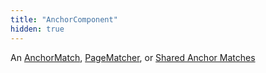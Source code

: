 ```yaml
---
title: "AnchorComponent"
hidden: true
---
```

An [AnchorMatch](doc:anchormatch), [PageMatcher](doc:pagematcher), or [Shared Anchor Matches](doc:shared-anchor-matches)